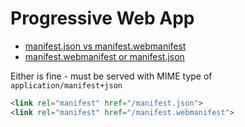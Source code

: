 # Progressive Web App


* [manifest.json vs manifest.webmanifest](https://stackoverflow.com/questions/52129281/manifest-json-vs-manifest-webmanifest)
* [manifest.webmanifest or manifest.json](https://github.com/w3c/manifest/issues/689)

Either is fine - must be served with MIME type of `application/manifest+json`

```html
<link rel="manifest" href="/manifest.json">
<link rel="manifest" href="/manifest.webmanifest">
```

